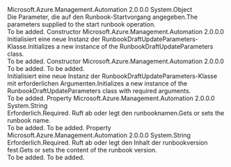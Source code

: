 <Type Name="RunbookDraftUpdateParameters" FullName="Microsoft.Azure.Management.Automation.Models.RunbookDraftUpdateParameters">
  <TypeSignature Language="C#" Value="public class RunbookDraftUpdateParameters" />
  <TypeSignature Language="ILAsm" Value=".class public auto ansi beforefieldinit RunbookDraftUpdateParameters extends System.Object" />
  <TypeSignature Language="DocId" Value="T:Microsoft.Azure.Management.Automation.Models.RunbookDraftUpdateParameters" />
  <TypeSignature Language="VB.NET" Value="Public Class RunbookDraftUpdateParameters" />
  <TypeSignature Language="F#" Value="type RunbookDraftUpdateParameters = class" />
  <AssemblyInfo>
    <AssemblyName>Microsoft.Azure.Management.Automation</AssemblyName>
    <AssemblyVersion>2.0.0.0</AssemblyVersion>
  </AssemblyInfo>
  <Base>
    <BaseTypeName>System.Object</BaseTypeName>
  </Base>
  <Interfaces />
  <Docs>
    <summary>
            <span data-ttu-id="9b10f-101">Die Parameter, die auf den Runbook-Startvorgang angegeben.</span><span class="sxs-lookup"><span data-stu-id="9b10f-101">The parameters supplied to the start runbook operation.</span></span>
            </summary>
    <remarks>To be added.</remarks>
  </Docs>
  <Members>
    <Member MemberName=".ctor">
      <MemberSignature Language="C#" Value="public RunbookDraftUpdateParameters ();" />
      <MemberSignature Language="ILAsm" Value=".method public hidebysig specialname rtspecialname instance void .ctor() cil managed" />
      <MemberSignature Language="DocId" Value="M:Microsoft.Azure.Management.Automation.Models.RunbookDraftUpdateParameters.#ctor" />
      <MemberSignature Language="VB.NET" Value="Public Sub New ()" />
      <MemberType>Constructor</MemberType>
      <AssemblyInfo>
        <AssemblyName>Microsoft.Azure.Management.Automation</AssemblyName>
        <AssemblyVersion>2.0.0.0</AssemblyVersion>
      </AssemblyInfo>
      <Parameters />
      <Docs>
        <summary>
            <span data-ttu-id="9b10f-102">Initialisiert eine neue Instanz der RunbookDraftUpdateParameters-Klasse.</span><span class="sxs-lookup"><span data-stu-id="9b10f-102">Initializes a new instance of the RunbookDraftUpdateParameters class.</span></span>
            </summary>
        <remarks>To be added.</remarks>
      </Docs>
    </Member>
    <Member MemberName=".ctor">
      <MemberSignature Language="C#" Value="public RunbookDraftUpdateParameters (string name, string stream);" />
      <MemberSignature Language="ILAsm" Value=".method public hidebysig specialname rtspecialname instance void .ctor(string name, string stream) cil managed" />
      <MemberSignature Language="DocId" Value="M:Microsoft.Azure.Management.Automation.Models.RunbookDraftUpdateParameters.#ctor(System.String,System.String)" />
      <MemberSignature Language="VB.NET" Value="Public Sub New (name As String, stream As String)" />
      <MemberSignature Language="F#" Value="new Microsoft.Azure.Management.Automation.Models.RunbookDraftUpdateParameters : string * string -&gt; Microsoft.Azure.Management.Automation.Models.RunbookDraftUpdateParameters" Usage="new Microsoft.Azure.Management.Automation.Models.RunbookDraftUpdateParameters (name, stream)" />
      <MemberType>Constructor</MemberType>
      <AssemblyInfo>
        <AssemblyName>Microsoft.Azure.Management.Automation</AssemblyName>
        <AssemblyVersion>2.0.0.0</AssemblyVersion>
      </AssemblyInfo>
      <Parameters>
        <Parameter Name="name" Type="System.String" />
        <Parameter Name="stream" Type="System.String" />
      </Parameters>
      <Docs>
        <param name="name">To be added.</param>
        <param name="stream">To be added.</param>
        <summary>
            <span data-ttu-id="9b10f-103">Initialisiert eine neue Instanz der RunbookDraftUpdateParameters-Klasse mit erforderlichen Argumenten.</span><span class="sxs-lookup"><span data-stu-id="9b10f-103">Initializes a new instance of the RunbookDraftUpdateParameters class with required arguments.</span></span>
            </summary>
        <remarks>To be added.</remarks>
      </Docs>
    </Member>
    <Member MemberName="Name">
      <MemberSignature Language="C#" Value="public string Name { get; set; }" />
      <MemberSignature Language="ILAsm" Value=".property instance string Name" />
      <MemberSignature Language="DocId" Value="P:Microsoft.Azure.Management.Automation.Models.RunbookDraftUpdateParameters.Name" />
      <MemberSignature Language="VB.NET" Value="Public Property Name As String" />
      <MemberSignature Language="F#" Value="member this.Name : string with get, set" Usage="Microsoft.Azure.Management.Automation.Models.RunbookDraftUpdateParameters.Name" />
      <MemberType>Property</MemberType>
      <AssemblyInfo>
        <AssemblyName>Microsoft.Azure.Management.Automation</AssemblyName>
        <AssemblyVersion>2.0.0.0</AssemblyVersion>
      </AssemblyInfo>
      <ReturnValue>
        <ReturnType>System.String</ReturnType>
      </ReturnValue>
      <Docs>
        <summary>
            <span data-ttu-id="9b10f-104">Erforderlich.</span><span class="sxs-lookup"><span data-stu-id="9b10f-104">Required.</span></span> <span data-ttu-id="9b10f-105">Ruft ab oder legt den runbooknamen.</span><span class="sxs-lookup"><span data-stu-id="9b10f-105">Gets or sets the runbook name.</span></span>
            </summary>
        <value>To be added.</value>
        <remarks>To be added.</remarks>
      </Docs>
    </Member>
    <Member MemberName="Stream">
      <MemberSignature Language="C#" Value="public string Stream { get; set; }" />
      <MemberSignature Language="ILAsm" Value=".property instance string Stream" />
      <MemberSignature Language="DocId" Value="P:Microsoft.Azure.Management.Automation.Models.RunbookDraftUpdateParameters.Stream" />
      <MemberSignature Language="VB.NET" Value="Public Property Stream As String" />
      <MemberSignature Language="F#" Value="member this.Stream : string with get, set" Usage="Microsoft.Azure.Management.Automation.Models.RunbookDraftUpdateParameters.Stream" />
      <MemberType>Property</MemberType>
      <AssemblyInfo>
        <AssemblyName>Microsoft.Azure.Management.Automation</AssemblyName>
        <AssemblyVersion>2.0.0.0</AssemblyVersion>
      </AssemblyInfo>
      <ReturnValue>
        <ReturnType>System.String</ReturnType>
      </ReturnValue>
      <Docs>
        <summary>
            <span data-ttu-id="9b10f-106">Erforderlich.</span><span class="sxs-lookup"><span data-stu-id="9b10f-106">Required.</span></span> <span data-ttu-id="9b10f-107">Ruft ab oder legt den Inhalt der runbookversion fest.</span><span class="sxs-lookup"><span data-stu-id="9b10f-107">Gets or sets the content of the runbook version.</span></span>
            </summary>
        <value>To be added.</value>
        <remarks>To be added.</remarks>
      </Docs>
    </Member>
  </Members>
</Type>